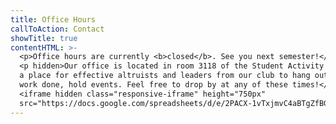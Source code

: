 ```yaml
---
title: Office Hours
callToAction: Contact
showTitle: true
contentHTML: >-
  <p>Office hours are currently <b>closed</b>. See you next semester!</p>
  <p hidden>Our office is located in room 3118 of the Student Activity Center. This is
  a place for effective altruists and leaders from our club to hang out, get
  work done, hold events. Feel free to drop by at any of these times!</p>
  <iframe hidden class="responsive-iframe" height="750px"
  src="https://docs.google.com/spreadsheets/d/e/2PACX-1vTxjmvC4aBTgZfBGFlBw3QRXHU1CYC0gSYGucCh2AfwZIzp3Wjmb3sUI-WfLXjDzenDgVT6ADC4lHYc/pubhtml?widget=false&amp;headers=false&amp;chrome=false"></iframe>
---
```

